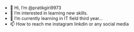 - 👋 Hi, I’m @pratikgiri9973
- 👀 I’m interested in learning new skills.
- 🌱 I’m currently learning in IT field third year...
- 📫 How to reach me instagram linkdin or any social media

<!---
pratikgiri9973/pratikgiri9973 is a ✨ special ✨ repository because its `README.md` (this file) appears on your GitHub profile.
You can click the Preview link to take a look at your changes.
--->
